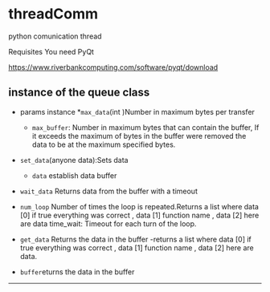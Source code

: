 # threadComm

python comunication thread

Requisites
You need PyQt

https://www.riverbankcomputing.com/software/pyqt/download

instance of the queue class
---
* params instance
  *`max_data`(int )Number in maximum bytes per transfer
  * `max_buffer`: Number in maximum bytes that can contain the buffer, If it exceeds the maximum of bytes in the buffer were removed the data to be at the maximum specified bytes.
 
* `set_data`(anyone data):Sets data
  * `data` establish data buffer

* `wait_data` Returns data from the buffer with a timeout

* `num_loop` Number of times the loop is repeated.Returns a list where data [0] if true everything was correct , data [1] function name , data [2] here are data time_wait: Timeout for each turn of the loop.

* `get_data` Returns the data in the buffer -returns a list where data [0] if true everything was correct , data [1] function name , data [2] here are data.

* `buffer`eturns the data in the buffer
---
